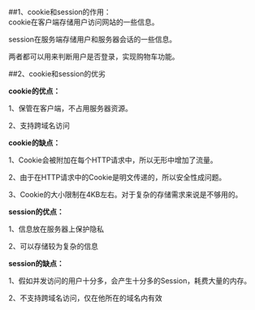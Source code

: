 ##1、cookie和session的作用：  
cookie在客户端存储用户访问网站的一些信息。

session在服务端存储用户和服务器会话的一些信息。

两者都可以用来判断用户是否登录，实现购物车功能。

##2、cookie和session的优劣 

**cookie的优点：**

1、保管在客户端，不占用服务器资源。

2、支持跨域名访问

**cookie的缺点：**

1、Cookie会被附加在每个HTTP请求中，所以无形中增加了流量。

2、由于在HTTP请求中的Cookie是明文传递的，所以安全性成问题。

3、Cookie的大小限制在4KB左右。对于复杂的存储需求来说是不够用的。

**session的优点：**

1、信息放在服务器上保护隐私

2、可以存储较为复杂的信息

**session的缺点：**

1、假如并发访问的用户十分多，会产生十分多的Session，耗费大量的内存。

2、不支持跨域名访问，仅在他所在的域名内有效

